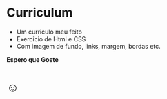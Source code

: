 # Curriculum
 - Um curriculo meu feito
 - Exercicio de Html e CSS
 - Com imagem de fundo, links, margem, bordas etc.

**Espero que Goste**

# :relaxed: